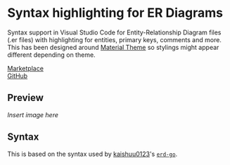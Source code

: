 # Syntax highlighting for ER Diagrams

Syntax support in Visual Studio Code for Entity-Relationship Diagram files (.er files) with highlighting for entities, primary keys, comments and more. This has been designed around [Material Theme](https://marketplace.visualstudio.com/items?itemName=Equinusocio.vsc-material-theme) so stylings might appear different depending on theme.

[Marketplace](https://marketplace.visualstudio.com/items?itemName=mikkel-ol.er-syntax-highlighting) \
[GitHub](https://github.com/mikkel-ol/vsc-er-syntax-highlighting)

## Preview

*Insert image here*

## Syntax

This is based on the syntax used by [kaishuu0123](https://github.com/kaishuu0123)'s [`erd-go`](https://github.com/kaishuu0123/erd-go/).
